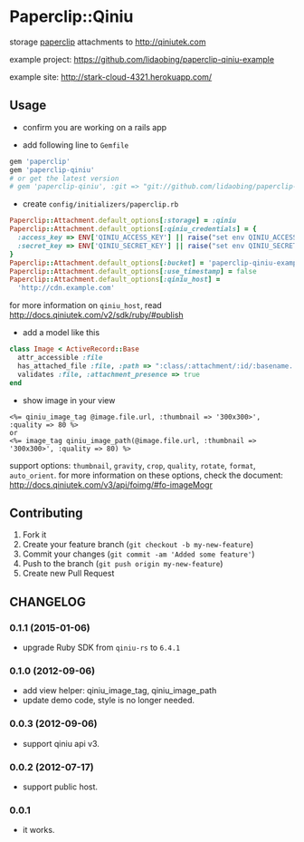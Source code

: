 # Paperclip::Qiniu

storage [paperclip](https://github.com/thoughtbot/paperclip/) attachments to http://qiniutek.com

example project: https://github.com/lidaobing/paperclip-qiniu-example

example site: http://stark-cloud-4321.herokuapp.com/

## Usage

* confirm you are working on a rails app

* add following line to `Gemfile`

```ruby
gem 'paperclip'
gem 'paperclip-qiniu'
# or get the latest version
# gem 'paperclip-qiniu', :git => "git://github.com/lidaobing/paperclip-qiniu"
```

* create `config/initializers/paperclip.rb`

```ruby
Paperclip::Attachment.default_options[:storage] = :qiniu
Paperclip::Attachment.default_options[:qiniu_credentials] = {
  :access_key => ENV['QINIU_ACCESS_KEY'] || raise("set env QINIU_ACCESS_KEY"),
  :secret_key => ENV['QINIU_SECRET_KEY'] || raise("set env QINIU_SECRET_KEY")
}
Paperclip::Attachment.default_options[:bucket] = 'paperclip-qiniu-example'
Paperclip::Attachment.default_options[:use_timestamp] = false
Paperclip::Attachment.default_options[:qiniu_host] =
  'http://cdn.example.com'
```

for more information on `qiniu_host`, read http://docs.qiniutek.com/v2/sdk/ruby/#publish

* add a model like this

```ruby
class Image < ActiveRecord::Base
  attr_accessible :file
  has_attached_file :file, :path => ":class/:attachment/:id/:basename.:extension"
  validates :file, :attachment_presence => true
end
```

* show image in your view

```erb
<%= qiniu_image_tag @image.file.url, :thumbnail => '300x300>', :quality => 80 %>
or
<%= image_tag qiniu_image_path(@image.file.url, :thumbnail => '300x300>', :quality => 80) %>
```

support options: `thumbnail`, `gravity`, `crop`, `quality`, `rotate`, `format`, `auto_orient`. for more information on these options, check the document: http://docs.qiniutek.com/v3/api/foimg/#fo-imageMogr

## Contributing

1. Fork it
2. Create your feature branch (`git checkout -b my-new-feature`)
3. Commit your changes (`git commit -am 'Added some feature'`)
4. Push to the branch (`git push origin my-new-feature`)
5. Create new Pull Request

## CHANGELOG

### 0.1.1 (2015-01-06)

* upgrade Ruby SDK from `qiniu-rs` to `6.4.1`

### 0.1.0 (2012-09-06)

* add view helper: qiniu_image_tag, qiniu_image_path
* update demo code, style is no longer needed.

### 0.0.3 (2012-09-06)

* support qiniu api v3.

### 0.0.2 (2012-07-17)

* support public host.

### 0.0.1

* it works.

